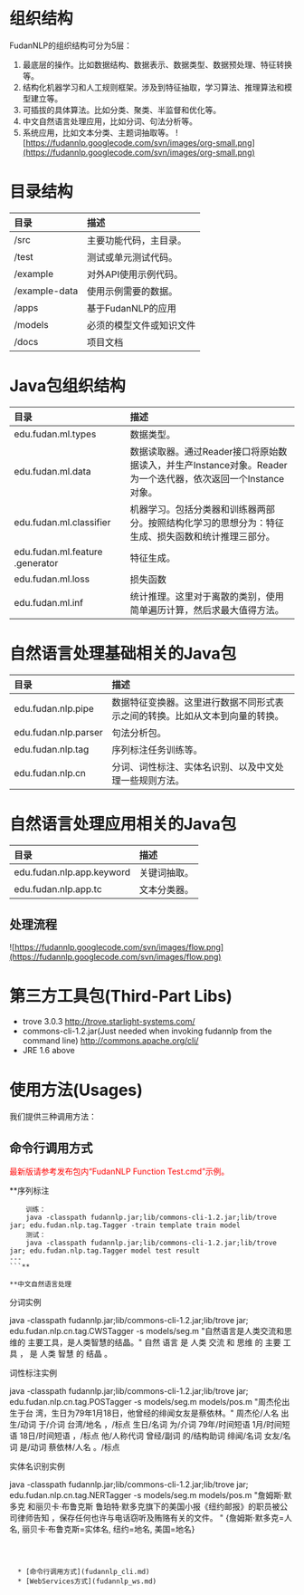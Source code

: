 # 组织结构 #
FudanNLP的组织结构可分为5层：
  1. 最底层的操作。比如数据结构、数据表示、数据类型、数据预处理、特征转换等。
  1. 结构化机器学习和人工规则框架。涉及到特征抽取，学习算法、推理算法和模型建立等。
  1. 可插拔的具体算法。比如分类、聚类、半监督和优化等。
  1. 中文自然语言处理应用，比如分词、句法分析等。
  1. 系统应用，比如文本分类、主题词抽取等。
![https://fudannlp.googlecode.com/svn/images/org-small.png](https://fudannlp.googlecode.com/svn/images/org-small.png)

# 目录结构 #
| **目录** | **描述**|
|:-----------|:----------|
|    /src | 主要功能代码，主目录。 |
|    /test  | 测试或单元测试代码。 |
|    /example     |对外API使用示例代码。|
|    /example-data     | 使用示例需要的数据。 |
|    /apps     | 基于FudanNLP的应用 |
|    /models      |必须的模型文件或知识文件 |
|    /docs | 项目文档 |

# Java包组织结构 #
|     **目录** | **描述** |
|:---------------|:-----------|
|      edu.fudan.ml.types | 数据类型。|
|      edu.fudan.ml.data | 数据读取器。通过Reader接口将原始数据读入，并生产Instance对象。Reader为一个迭代器，依次返回一个Instance对象。|
|      edu.fudan.ml.classifier    | 机器学习。包括分类器和训练器两部分。按照结构化学习的思想分为：特征生成、损失函数和统计推理三部分。|
|      edu.fudan.ml.feature .generator | 特征生成。|
|      edu.fudan.ml.loss      | 损失函数|
|      edu.fudan.ml.inf      | 统计推理。这里对于离散的类别，使用简单遍历计算，然后求最大值得方法。|

# 自然语言处理基础相关的Java包 #
|     **目录** | **描述** |
|:---------------|:-----------|
| edu.fudan.nlp.pipe |数据特征变换器。这里进行数据不同形式表示之间的转换。比如从文本到向量的转换。|
| edu.fudan.nlp.parser |句法分析包。|
| edu.fudan.nlp.tag    |序列标注任务训练等。|
| edu.fudan.nlp.cn    |分词、词性标注、实体名识别、以及中文处理一些规则方法。|

# 自然语言处理应用相关的Java包 #
|     **目录** | **描述** |
|:---------------|:-----------|
| edu.fudan.nlp.app.keyword | 关键词抽取。|
|   edu.fudan.nlp.app.tc | 文本分类器。|

## 处理流程 ##
![https://fudannlp.googlecode.com/svn/images/flow.png](https://fudannlp.googlecode.com/svn/images/flow.png)


# 第三方工具包(Third-Part Libs) #
  * trove 3.0.3 http://trove.starlight-systems.com/
  * commons-cli-1.2.jar(Just needed when invoking fudannlp from the command line) http://commons.apache.org/cli/
  * JRE 1.6 above

# 使用方法(Usages) #
我们提供三种调用方法：
## 命令行调用方式 ##

<font color='#FF0000'>最新版请参考发布包内“FudanNLP Function Test.cmd”示例。</font>

**序列标注
```
	训练：
	java -classpath fudannlp.jar;lib/commons-cli-1.2.jar;lib/trove
jar; edu.fudan.nlp.tag.Tagger -train template train model
	测试：
	java -classpath fudannlp.jar;lib/commons-cli-1.2.jar;lib/trove
jar; edu.fudan.nlp.tag.Tagger model test result
---
```**

**中文自然语言处理
```
分词实例

java -classpath fudannlp.jar;lib/commons-cli-1.2.jar;lib/trove
jar; edu.fudan.nlp.cn.tag.CWSTagger -s models/seg.m "自然语言是人类交流和思维的
主要工具，是人类智慧的结晶。"
自然 语言 是 人类 交流 和 思维 的 主要 工具 ， 是 人类 智慧 的 结晶 。


词性标注实例

java -classpath fudannlp.jar;lib/commons-cli-1.2.jar;lib/trove
jar; edu.fudan.nlp.cn.tag.POSTagger -s models/seg.m models/pos.m "周杰伦出生于台
湾，生日为79年1月18日，他曾经的绯闻女友是蔡依林。"
周杰伦/人名 出生/动词 于/介词 台湾/地名 ，/标点 生日/名词 为/介词 79年/时间短语
1月/时间短语 18日/时间短语 ，/标点 他/人称代词 曾经/副词 的/结构助词 绯闻/名词
女友/名词 是/动词 蔡依林/人名 。/标点

实体名识别实例

java -classpath fudannlp.jar;lib/commons-cli-1.2.jar;lib/trove
jar; edu.fudan.nlp.cn.tag.NERTagger -s models/seg.m models/pos.m "詹姆斯·默多克
和丽贝卡·布鲁克斯 鲁珀特·默多克旗下的美国小报《纽约邮报》的职员被公司律师告知
，保存任何也许与电话窃听及贿赂有关的文件。 "
{詹姆斯·默多克=人名, 丽贝卡·布鲁克斯=实体名, 纽约=地名, 美国=地名}
```**



  * [命令行调用方式](fudannlp_cli.md)
  * [WebServices方式](fudannlp_ws.md)